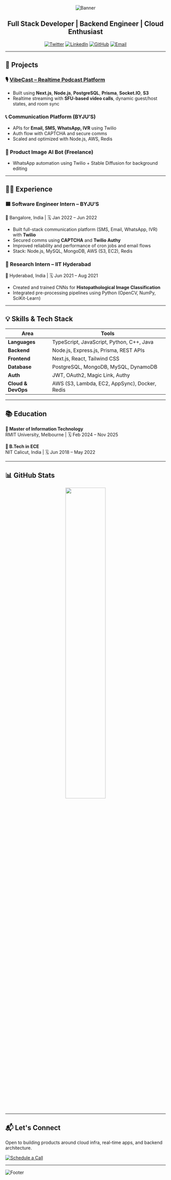 <div align="center">

![Banner](https://capsule-render.vercel.app/api?type=waving&color=0A84FF&height=200&section=header&text=Amal%20Devanand%20Shine&fontSize=48&fontColor=ffffff&animation=fadeIn)

## Full Stack Developer | Backend Engineer | Cloud Enthusiast

[![Twitter](https://img.shields.io/badge/Twitter-1DA1F2?style=for-the-badge&logo=Twitter&logoColor=white)](https://x.com/sdevanand13)
[![LinkedIn](https://img.shields.io/badge/LinkedIn-0077B5?style=for-the-badge&logo=linkedin&logoColor=white)](https://www.linkedin.com/in/amal-devanand-s-34662a175/)
[![GitHub](https://img.shields.io/badge/GitHub-171515?style=for-the-badge&logo=github&logoColor=white)](https://github.com/devanand13)
[![Email](https://img.shields.io/badge/Email-D14836?style=for-the-badge&logo=gmail&logoColor=white)](mailto:amaldevanands@gmail.com)

</div>

---

## 🚀 Projects

### 🎙️ [VibeCast – Realtime Podcast Platform](https://github.com/devanand13/vibecast)
- Built using **Next.js**, **Node.js**, **PostgreSQL**, **Prisma**, **Socket.IO**, **S3**
- Realtime streaming with **SFU-based video calls**, dynamic guest/host states, and room sync

### 📞 Communication Platform (BYJU’S)
- APIs for **Email, SMS, WhatsApp, IVR** using Twilio
- Auth flow with CAPTCHA and secure comms
- Scaled and optimized with Node.js, AWS, Redis

### 🤖 Product Image AI Bot (Freelance)
- WhatsApp automation using Twilio + Stable Diffusion for background editing

---

## 🧑‍💻 Experience

### 🟦 Software Engineer Intern – **BYJU’S**
📍 Bangalore, India | 🗓️ Jan 2022 – Jun 2022  
- Built full-stack communication platform (SMS, Email, WhatsApp, IVR) with **Twilio**
- Secured comms using **CAPTCHA** and **Twilio Authy**
- Improved reliability and performance of cron jobs and email flows
- Stack: Node.js, MySQL, MongoDB, AWS (S3, EC2), Redis

### 🧠 Research Intern – **IIT Hyderabad**
📍 Hyderabad, India | 🗓️ Jun 2021 – Aug 2021  
- Created and trained CNNs for **Histopathological Image Classification**
- Integrated pre-processing pipelines using Python (OpenCV, NumPy, SciKit-Learn)

---

## 💡 Skills & Tech Stack

| Area | Tools |
|------|-------|
| **Languages** | TypeScript, JavaScript, Python, C++, Java |
| **Backend** | Node.js, Express.js, Prisma, REST APIs |
| **Frontend** | Next.js, React, Tailwind CSS |
| **Database** | PostgreSQL, MongoDB, MySQL, DynamoDB |
| **Auth** | JWT, OAuth2, Magic Link, Authy |
| **Cloud & DevOps** | AWS (S3, Lambda, EC2, AppSync), Docker, Redis |

---

## 📚 Education

**📘 Master of Information Technology**  
RMIT University, Melbourne | 🗓️ Feb 2024 – Nov 2025

**📘 B.Tech in ECE**  
NIT Calicut, India | 🗓️ Jun 2018 – May 2022

---

## 📊 GitHub Stats

<div align="center">
  <img src="https://github-readme-stats.vercel.app/api/top-langs/?username=devanand13&layout=compact&theme=tokyonight&hide_border=true" width="50%" />
</div>

---

## 📬 Let's Connect

Open to building products around cloud infra, real-time apps, and backend architecture.

[![Schedule a Call](https://img.shields.io/badge/Schedule_Call-0A84FF?style=for-the-badge&logo=googlecalendar&logoColor=white)](mailto:amaldevanands@gmail.com)

---

![Footer](https://capsule-render.vercel.app/api?type=waving&color=0A84FF&height=120&section=footer)
